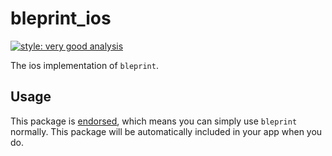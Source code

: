 # bleprint_ios

[![style: very good analysis][very_good_analysis_badge]][very_good_analysis_link]

The ios implementation of `bleprint`.

## Usage

This package is [endorsed][endorsed_link], which means you can simply use `bleprint`
normally. This package will be automatically included in your app when you do.

[endorsed_link]: https://flutter.dev/docs/development/packages-and-plugins/developing-packages#endorsed-federated-plugin
[very_good_analysis_badge]: https://img.shields.io/badge/style-very_good_analysis-B22C89.svg
[very_good_analysis_link]: https://pub.dev/packages/very_good_analysis